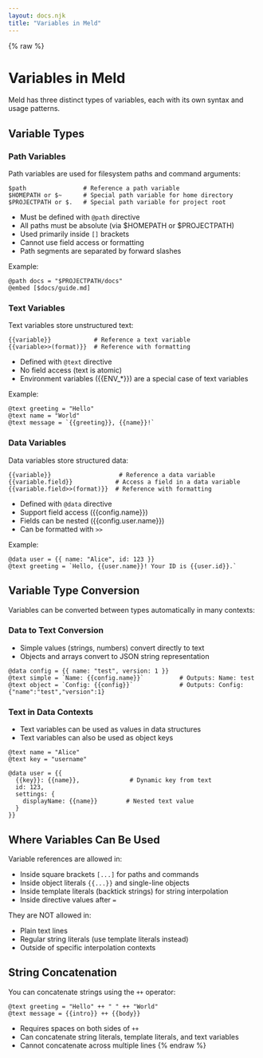 ```yaml
---
layout: docs.njk
title: "Variables in Meld"
---
```


{% raw %}
# Variables in Meld

Meld has three distinct types of variables, each with its own syntax and usage patterns.

## Variable Types

### Path Variables

Path variables are used for filesystem paths and command arguments:

```meld
$path                # Reference a path variable
$HOMEPATH or $~      # Special path variable for home directory
$PROJECTPATH or $.   # Special path variable for project root
```

- Must be defined with `@path` directive
- All paths must be absolute (via $HOMEPATH or $PROJECTPATH)
- Used primarily inside `[]` brackets
- Cannot use field access or formatting
- Path segments are separated by forward slashes

Example:
```meld
@path docs = "$PROJECTPATH/docs"
@embed [$docs/guide.md]
```

### Text Variables

Text variables store unstructured text:

```meld
{{variable}}            # Reference a text variable
{{variable>>(format)}}  # Reference with formatting
```

- Defined with `@text` directive
- No field access (text is atomic)
- Environment variables ({{ENV_*}}) are a special case of text variables

Example:
```meld
@text greeting = "Hello"
@text name = "World"
@text message = `{{greeting}}, {{name}}!`
```

### Data Variables

Data variables store structured data:

```meld
{{variable}}                   # Reference a data variable
{{variable.field}}            # Access a field in a data variable
{{variable.field>>(format)}}  # Reference with formatting
```

- Defined with `@data` directive
- Support field access ({{config.name}})
- Fields can be nested ({{config.user.name}})
- Can be formatted with `>>`

Example:
```meld
@data user = {{ name: "Alice", id: 123 }}
@text greeting = `Hello, {{user.name}}! Your ID is {{user.id}}.`
```

## Variable Type Conversion

Variables can be converted between types automatically in many contexts:

### Data to Text Conversion

- Simple values (strings, numbers) convert directly to text
- Objects and arrays convert to JSON string representation

```meld
@data config = {{ name: "test", version: 1 }}
@text simple = `Name: {{config.name}}`          # Outputs: Name: test
@text object = `Config: {{config}}`             # Outputs: Config: {"name":"test","version":1}
```

### Text in Data Contexts

- Text variables can be used as values in data structures
- Text variables can also be used as object keys

```meld
@text name = "Alice"
@text key = "username"

@data user = {{
  {{key}}: {{name}},              # Dynamic key from text
  id: 123,
  settings: {
    displayName: {{name}}        # Nested text value
  }
}}
```

## Where Variables Can Be Used

Variable references are allowed in:
- Inside square brackets `[...]` for paths and commands
- Inside object literals `{{...}}` and single-line objects
- Inside template literals (backtick strings) for string interpolation
- Inside directive values after `=`

They are NOT allowed in:
- Plain text lines
- Regular string literals (use template literals instead)
- Outside of specific interpolation contexts

## String Concatenation

You can concatenate strings using the `++` operator:

```meld
@text greeting = "Hello" ++ " " ++ "World"
@text message = {{intro}} ++ {{body}}
```

- Requires spaces on both sides of `++`
- Can concatenate string literals, template literals, and text variables
- Cannot concatenate across multiple lines
{% endraw %}
